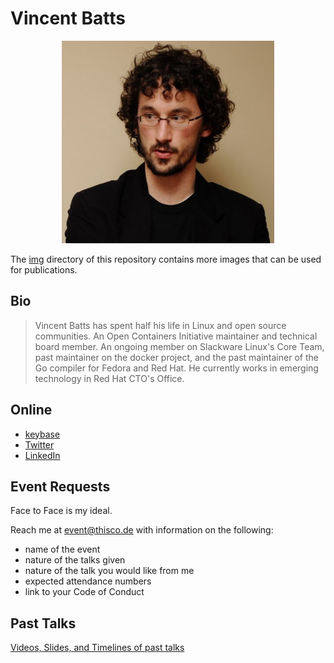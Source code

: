 # Vincent Batts

<p align="center"><img src="/img/vbatts_face.jpg" width="340"></p>

The [img](./img/) directory of this repository contains more images that can be used for publications.

## Bio

> Vincent Batts has spent half his life in Linux and open source communities.
> An Open Containers Initiative maintainer and technical board member.
> An ongoing member on Slackware Linux's Core Team, past maintainer on the docker project, and the past maintainer of the Go compiler for Fedora and Red Hat.
> He currently works in emerging technology in Red Hat CTO's Office. 

## Online

  * [keybase](https://keybase.io/vbatts)
  * [Twitter](https://twitter.com/vbatts)
  * [LinkedIn](https://www.linkedin.com/in/vincentbatts/)

## Event Requests

Face to Face is my ideal.

Reach me at event@thisco.de with information on the following:

* name of the event
* nature of the talks given
* nature of the talk you would like from me
* expected attendance numbers
* link to your Code of Conduct

## Past Talks

[Videos, Slides, and Timelines of past talks](https://github.com/vbatts/talks)

